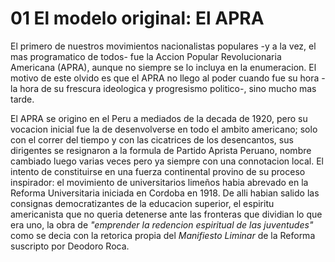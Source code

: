 # 01 El modelo original: El APRA

El primero de nuestros movimientos nacionalistas populares -y a la vez, el mas programatico de todos- fue la Accion Popular Revolucionaria Americana (APRA),
aunque no siempre se lo incluya en la enumeracion.
El motivo de este olvido es que el APRA no llego al poder cuando fue su hora -la hora de su frescura ideologica y progresismo politico-, sino mucho mas tarde.

El APRA se origino en el Peru a mediados de la decada de 1920, pero su vocacion inicial fue la de desenvolverse en todo el ambito americano;
solo con el correr del tiempo y con las cicatrices de los desencantos, sus dirigentes se resignaron a la formula de Partido Aprista Peruano, 
nombre cambiado luego varias veces pero ya siempre con una connotacion local.
El intento de constituirse en una fuerza continental provino de su proceso inspirador: 
el movimiento de universitarios limeños habia abrevado en la Reforma Universitaria iniciada en Cordoba en 1918.
De alli habian salido las consignas democratizantes de la educacion superior, el espiritu americanista que no queria detenerse ante las fronteras que dividian lo que era uno,
la obra de _"emprender la redencion espiritual de las juventudes"_ como se decia con la retorica propia del _Manifiesto Liminar_ de la Reforma suscripto por Deodoro Roca.
